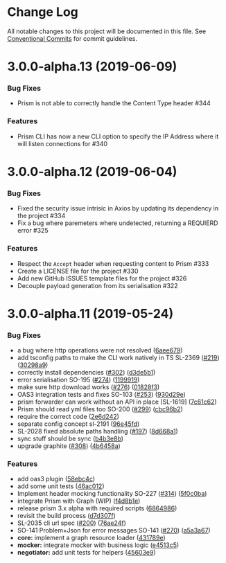 # Change Log

All notable changes to this project will be documented in this file.
See [Conventional Commits](https://conventionalcommits.org) for commit guidelines.

# 3.0.0-alpha.13 (2019-06-09)


### Bug Fixes

* Prism is not able to correctly handle the Content Type header #344

### Features

* Prism CLI has now a new CLI option to specify the IP Address where it will listen connections for #340




# 3.0.0-alpha.12 (2019-06-04)


### Bug Fixes

* Fixed the security issue intrisic in Axios by updating its dependency in the project #334
* Fix a bug where paremeters where undetected, returning a REQUIERD error #325

### Features

* Respect the `Accept` header when requesting content to Prism #333
* Create a LICENSE file for the project #330
* Add new GitHub ISSUES template files for the project #326
* Decouple payload generation from its serialisation #322




# 3.0.0-alpha.11 (2019-05-24)


### Bug Fixes

* a bug where http operations were not resolved ([6aee679](https://github.com/stoplightio/prism/commit/6aee679))
* add tsconfig paths to make the CLI work natively in TS SL-2369 ([#219](https://github.com/stoplightio/prism/issues/219)) ([30298a9](https://github.com/stoplightio/prism/commit/30298a9))
* correctly install dependencies ([#302](https://github.com/stoplightio/prism/issues/302)) ([d3de5b1](https://github.com/stoplightio/prism/commit/d3de5b1))
* error serialisation SO-195 ([#274](https://github.com/stoplightio/prism/issues/274)) ([1199919](https://github.com/stoplightio/prism/commit/1199919))
* make sure http download works ([#276](https://github.com/stoplightio/prism/issues/276)) ([01828f3](https://github.com/stoplightio/prism/commit/01828f3))
* OAS3 integration tests and fixes SO-103 ([#253](https://github.com/stoplightio/prism/issues/253)) ([930d29e](https://github.com/stoplightio/prism/commit/930d29e))
* prism forwarder can work without an API in place [SL-1619] ([7c61c62](https://github.com/stoplightio/prism/commit/7c61c62))
* Prism should read yml files too SO-200 ([#299](https://github.com/stoplightio/prism/issues/299)) ([cbc96b2](https://github.com/stoplightio/prism/commit/cbc96b2))
* require the correct code ([2e6d242](https://github.com/stoplightio/prism/commit/2e6d242))
* separate config concept sl-2191 ([96e45fd](https://github.com/stoplightio/prism/commit/96e45fd))
* SL-2028 fixed absolute paths handling ([#197](https://github.com/stoplightio/prism/issues/197)) ([8d668a1](https://github.com/stoplightio/prism/commit/8d668a1))
* sync stuff should be sync ([b4b3e8b](https://github.com/stoplightio/prism/commit/b4b3e8b))
* upgrade graphite ([#308](https://github.com/stoplightio/prism/issues/308)) ([4b6458a](https://github.com/stoplightio/prism/commit/4b6458a))


### Features

* add oas3 plugin ([58ebc4c](https://github.com/stoplightio/prism/commit/58ebc4c))
* add some unit tests ([46ac012](https://github.com/stoplightio/prism/commit/46ac012))
* Implement header mocking functionality SO-227 ([#314](https://github.com/stoplightio/prism/issues/314)) ([5f0c0ba](https://github.com/stoplightio/prism/commit/5f0c0ba))
* integrate Prism with Graph (WIP) ([f4d8b1e](https://github.com/stoplightio/prism/commit/f4d8b1e))
* release prism 3.x alpha with required scripts ([6864986](https://github.com/stoplightio/prism/commit/6864986))
* revisit the build process ([d7d307f](https://github.com/stoplightio/prism/commit/d7d307f))
* SL-2035 cli url spec ([#200](https://github.com/stoplightio/prism/issues/200)) ([76ae24f](https://github.com/stoplightio/prism/commit/76ae24f))
* SO-141 Problem+Json for error messages SO-141 ([#270](https://github.com/stoplightio/prism/issues/270)) ([a5a3a67](https://github.com/stoplightio/prism/commit/a5a3a67))
* **core:** implement a graph resource loader ([431789e](https://github.com/stoplightio/prism/commit/431789e))
* **mocker:** integrate mocker with business logic ([e4513c5](https://github.com/stoplightio/prism/commit/e4513c5))
* **negotiator:** add unit tests for helpers ([45603e9](https://github.com/stoplightio/prism/commit/45603e9))
